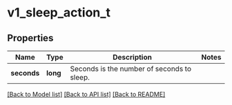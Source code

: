 # v1_sleep_action_t

## Properties
Name | Type | Description | Notes
------------ | ------------- | ------------- | -------------
**seconds** | **long** | Seconds is the number of seconds to sleep. | 

[[Back to Model list]](../README.md#documentation-for-models) [[Back to API list]](../README.md#documentation-for-api-endpoints) [[Back to README]](../README.md)


